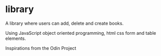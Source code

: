 # library

A library where users can add, delete and create books.

Using JavaScript object oriented programming, html css form and table elements.

Inspirations from the Odin Project

